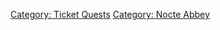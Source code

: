 [Category: Ticket Quests](Category:_Ticket_Quests "wikilink") [Category:
Nocte Abbey](Category:_Nocte_Abbey "wikilink")
